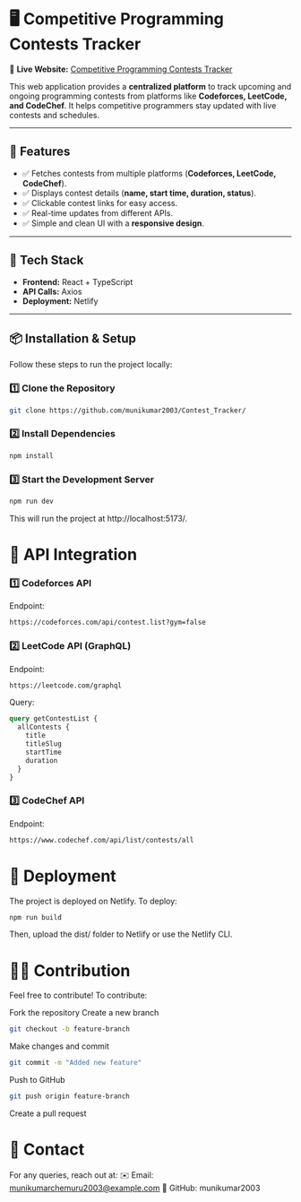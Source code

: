# 🖥️ Competitive Programming Contests Tracker

🚀 **Live Website:** [Competitive Programming Contests Tracker](https://neon-fenglisu-a578e6.netlify.app/)

This web application provides a **centralized platform** to track upcoming and ongoing programming contests from platforms like **Codeforces, LeetCode, and CodeChef**. It helps competitive programmers stay updated with live contests and schedules.

---

## 📌 Features

- ✅ Fetches contests from multiple platforms (**Codeforces, LeetCode, CodeChef**).
- ✅ Displays contest details (**name, start time, duration, status**).
- ✅ Clickable contest links for easy access.
- ✅ Real-time updates from different APIs.
- ✅ Simple and clean UI with a **responsive design**.

---

## 🔧 Tech Stack

- **Frontend:** React + TypeScript  
- **API Calls:** Axios  
- **Deployment:** Netlify  

---

## 📦 Installation & Setup

Follow these steps to run the project locally:

### 1️⃣ Clone the Repository
```sh
git clone https://github.com/munikumar2003/Contest_Tracker/
```

### 2️⃣ Install Dependencies
```sh
npm install
```
### 3️⃣ Start the Development Server
```sh
npm run dev
```
This will run the project at http://localhost:5173/.

# 🔗 API Integration
### 1️⃣ Codeforces API
Endpoint:
```sh
https://codeforces.com/api/contest.list?gym=false
```

### 2️⃣ LeetCode API (GraphQL)
Endpoint:
```sh
https://leetcode.com/graphql
```
Query:
```graphql
query getContestList {
  allContests {
    title
    titleSlug
    startTime
    duration
  }
}
```
### 3️⃣ CodeChef API
Endpoint:
```sh
https://www.codechef.com/api/list/contests/all
```
# 🚀 Deployment
The project is deployed on Netlify. To deploy:
```sh
npm run build
```
Then, upload the dist/ folder to Netlify or use the Netlify CLI.

# 👨‍💻 Contribution
Feel free to contribute! To contribute:

Fork the repository
Create a new branch
```sh
git checkout -b feature-branch
```
Make changes and commit
```sh
git commit -m "Added new feature"
```
Push to GitHub
```sh
git push origin feature-branch
```
Create a pull request

# 📧 Contact
For any queries, reach out at:
✉️ Email: munikumarchemuru2003@example.com
🔗 GitHub: munikumar2003


